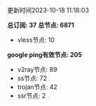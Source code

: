 更新时间2023-10-18 11:18:03

**总订阅: 37**
**总节点: 6871**
- vless节点: 10

**google ping有效节点: 205**
- v2ray节点: 89
- ss节点: 72
- trojan节点: 42
- ssr节点: 2

